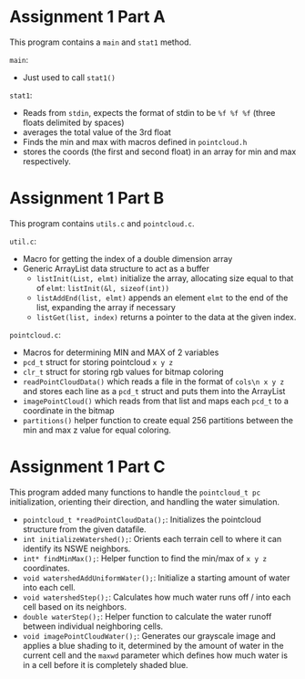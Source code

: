 # Assignment 1 Part A

This program contains a `main` and `stat1` method.

`main`:
- Just used to call `stat1()`

`stat1`:
- Reads from `stdin`, expects the format of stdin to be `%f %f %f` (three floats delimited by spaces)
- averages the total value of the 3rd float
- Finds the min and max with macros defined in `pointcloud.h`
- stores the coords (the first and second float) in an array for min and max respectively. 


# Assignment 1 Part B

This program contains `utils.c` and `pointcloud.c`.

`util.c`:
- Macro for getting the index of a double dimension array
- Generic ArrayList data structure to act as a buffer
    - `listInit(List, elmt)` initialize the array, allocating size equal to that of `elmt`: `listInit(&l, sizeof(int))`
    - `listAddEnd(list, elmt)` appends an element `elmt` to the end of the list, expanding the array if necessary
    - `listGet(list, index)` returns a pointer to the data at the given index.

`pointcloud.c`:
- Macros for determining MIN and MAX of 2 variables
- `pcd_t` struct for storing pointcloud `x y z`
- `clr_t` struct for storing rgb values for bitmap coloring
- `readPointCloudData()` which reads a file in the format of `cols\n x y z ` and stores each line as a `pcd_t` struct and puts them into the ArrayList
- `imagePointCloud()` which reads from that list and maps each `pcd_t` to a coordinate in the bitmap
- `partitions()` helper function to create equal 256 partitions between the min and max z value for equal coloring.

# Assignment 1 Part C

This program added many functions to handle the `pointcloud_t pc` initialization, orienting their direction, and handling the water simulation.

- `pointcloud_t *readPointCloudData();`: Initializes the pointcloud structure from the given datafile.
- `int initializeWatershed();`: Orients each terrain cell to where it can identify its NSWE neighbors.
- `int* findMinMax();`: Helper function to find the min/max of `x y z` coordinates.
- `void watershedAddUniformWater();`: Initialize a starting amount of water into each cell.
- `void watershedStep();`: Calculates how much water runs off / into each cell based on its neighbors.
- `double waterStep();`: Helper function to calculate the water runoff between individual neighboring cells.
- `void imagePointCloudWater();`: Generates our grayscale image and applies a blue shading to it, determined by the amount of water in the current cell and the `maxwd` parameter which defines how much water is in a cell before it is completely shaded blue.